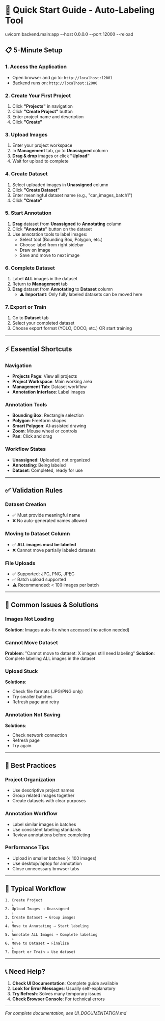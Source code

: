 # 🚀 Quick Start Guide - Auto-Labeling Tool
uvicorn backend.main:app --host 0.0.0.0 --port 12000 --reload
## 📋 5-Minute Setup

### 1. Access the Application
- Open browser and go to: `http://localhost:12001`
- Backend runs on: `http://localhost:12000`

### 2. Create Your First Project
1. Click **"Projects"** in navigation
2. Click **"Create Project"** button
3. Enter project name and description
4. Click **"Create"**

### 3. Upload Images
1. Enter your project workspace
2. In **Management** tab, go to **Unassigned** column
3. **Drag & drop** images or click **"Upload"**
4. Wait for upload to complete

### 4. Create Dataset
1. Select uploaded images in **Unassigned** column
2. Click **"Create Dataset"**
3. Enter meaningful dataset name (e.g., "car_images_batch1")
4. Click **"Create"**

### 5. Start Annotation
1. **Drag** dataset from **Unassigned** to **Annotating** column
2. Click **"Annotate"** button on the dataset
3. Use annotation tools to label images:
   - Select tool (Bounding Box, Polygon, etc.)
   - Choose label from right sidebar
   - Draw on image
   - Save and move to next image

### 6. Complete Dataset
1. Label **ALL** images in the dataset
2. Return to **Management** tab
3. **Drag** dataset from **Annotating** to **Dataset** column
   - ⚠️ **Important**: Only fully labeled datasets can be moved here

### 7. Export or Train
1. Go to **Dataset** tab
2. Select your completed dataset
3. Choose export format (YOLO, COCO, etc.) OR start training

---

## ⚡ Essential Shortcuts

### Navigation
- **Projects Page**: View all projects
- **Project Workspace**: Main working area
- **Management Tab**: Dataset workflow
- **Annotation Interface**: Label images

### Annotation Tools
- **Bounding Box**: Rectangle selection
- **Polygon**: Freeform shapes
- **Smart Polygon**: AI-assisted drawing
- **Zoom**: Mouse wheel or controls
- **Pan**: Click and drag

### Workflow States
- **Unassigned**: Uploaded, not organized
- **Annotating**: Being labeled
- **Dataset**: Completed, ready for use

---

## ✅ Validation Rules

### Dataset Creation
- ✅ Must provide meaningful name
- ❌ No auto-generated names allowed

### Moving to Dataset Column
- ✅ **ALL images must be labeled**
- ❌ Cannot move partially labeled datasets

### File Uploads
- ✅ Supported: JPG, PNG, JPEG
- ✅ Batch upload supported
- ⚠️ Recommended: < 100 images per batch

---

## 🔧 Common Issues & Solutions

### Images Not Loading
**Solution**: Images auto-fix when accessed (no action needed)

### Cannot Move Dataset
**Problem**: "Cannot move to dataset: X images still need labeling"
**Solution**: Complete labeling ALL images in the dataset

### Upload Stuck
**Solutions**:
- Check file formats (JPG/PNG only)
- Try smaller batches
- Refresh page and retry

### Annotation Not Saving
**Solutions**:
- Check network connection
- Refresh page
- Try again

---

## 📱 Best Practices

### Project Organization
- Use descriptive project names
- Group related images together
- Create datasets with clear purposes

### Annotation Workflow
- Label similar images in batches
- Use consistent labeling standards
- Review annotations before completing

### Performance Tips
- Upload in smaller batches (< 100 images)
- Use desktop/laptop for annotation
- Close unnecessary browser tabs

---

## 🎯 Typical Workflow

```
1. Create Project
   ↓
2. Upload Images → Unassigned
   ↓
3. Create Dataset → Group images
   ↓
4. Move to Annotating → Start labeling
   ↓
5. Annotate ALL Images → Complete labeling
   ↓
6. Move to Dataset → Finalize
   ↓
7. Export or Train → Use dataset
```

---

## 📞 Need Help?

1. **Check UI Documentation**: Complete guide available
2. **Look for Error Messages**: Usually self-explanatory
3. **Try Refresh**: Solves many temporary issues
4. **Check Browser Console**: For technical errors

---

*For complete documentation, see UI_DOCUMENTATION.md*